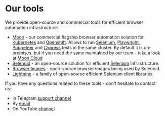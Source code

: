 # Our tools
We provide open-source and commercial tools for efficient browser automation infrastructure:

* [Moon](https://aerokube.com/moon/) - our commercial flagship browser automation solution for [Kubernetes](https://github.com/kubernetes/kubernetes) and [Openshift](https://www.redhat.com/en/technologies/cloud-computing/openshift). Allows to run [Selenium](https://github.com/SeleniumHQ/selenium/), [Playwright](https://github.com/microsoft/playwright/), [Puppeteer](https://github.com/puppeteer/puppeteer/) and [Cypress](https://github.com/cypress-io/cypress/) tests in the same cluster. By default it is on-premises, but if you need the same maintained by our team - take a look at [Moon Cloud](https://aerokube.com/moon-cloud/)
* [Selenoid](https://github.com/aerokube/selenoid) - an open-source solution for efficient [Selenium](https://github.com/SeleniumHQ/selenium/) infrastructure.
* [Browser Images](https://github.com/aerokube/images) - open-source browser images being used by Selenoid.
* [Lightning](https://github.com/aerokube/lightning-java) - a family of open-source efficient Selenium client libraries.

If you have any questions related to these tools - don't hesitate to contact us:

* In Telegram [support channel](https://t.me/aerokube)
* By [email](mailto:support@aerokube.com)
* On YouTube [channel](https://www.youtube.com/channel/UC9HvE3FNfTvftzpvXi9c69g)    
